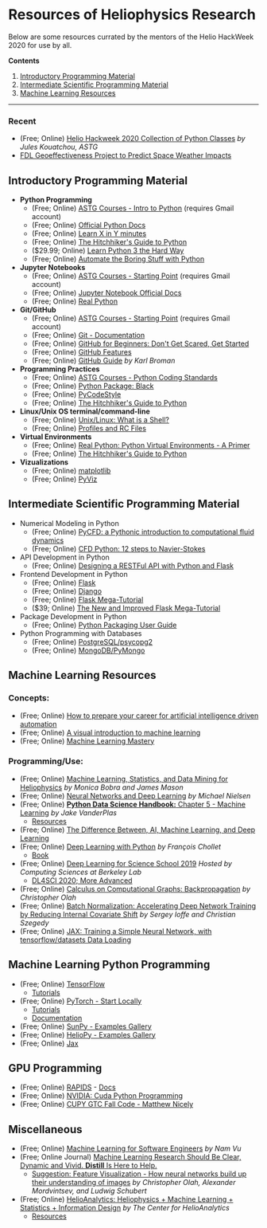 # Resources of Heliophysics Research

Below are some resources currated by the mentors of the Helio HackWeek 2020 for use by all.

__Contents__

1. [Introductory Programming Material](#introductory-programming-material)
2. [Intermediate Scientific Programming Material](intermediate-scientific-programming-material)
3. [Machine Learning Resources](#machine-learning-resources)

---

### Recent

- (Free; Online) [Helio Hackweek 2020 Collection of Python Classes](https://astg606.github.io/py_courses/helio_hw2020/) _by Jules Kouatchou, ASTG_
- [FDL Geoeffectiveness Project to Predict Space Weather Impacts](https://blogs.nvidia.com/blog/2020/08/04/nasa-geoeffectiveness/)

## Introductory Programming Material

- __Python Programming__
  - (Free; Online) [ASTG Courses - Intro to Python](https://github.com/astg606/py_courses/tree/master/helio_hw2020#introduction-to-python) (requires Gmail account)
  - (Free; Online) [Official Python Docs](https://docs.python.org/)
  - (Free; Online) [Learn X in Y minutes](https://learnxinyminutes.com/docs/python/)
  - (Free; Online) [The Hitchhiker's Guide to Python](https://docs.python-guide.org/)
  - ($29.99; Online) [Learn Python 3 the Hard Way](https://learncodethehardway.org/python/)
  - (Free; Online) [Automate the Boring Stuff with Python](https://automatetheboringstuff.com/)
- __Jupyter Notebooks__
  - (Free; Online) [ASTG Courses - Starting Point](https://github.com/astg606/py_courses/tree/master/helio_hw2020#starting-point) (requires Gmail account)
  - (Free; Online) [Jupyter Notebook Official Docs](https://jupyter-notebook.readthedocs.io/en/stable/notebook.html)
  - (Free; Online) [Real Python](https://realpython.com/jupyter-notebook-introduction/)
- __Git/GitHub__
  - (Free; Online) [ASTG Courses - Starting Point](https://github.com/astg606/py_courses/tree/master/helio_hw2020#starting-point) (requires Gmail account)
  - (Free; Online) [Git - Documentation](https://git-scm.com/doc)
  - (Free; Online) [GitHub for Beginners: Don't Get Scared, Get Started](https://readwrite.com/2013/09/30/understanding-github-a-journey-for-beginners-part-1/)
  - (Free; Online) [GitHub Features](https://github.com/features)
  - (Free; Online) [GitHub Guide](https://kbroman.org/github_tutorial/) _by Karl Broman_
- __Programming Practices__
  - (Free; Online) [ASTG Courses - Python Coding Standards](https://colab.research.google.com/github/astg606/py_materials/blob/master/coding_standards/introduction_coding_standards.ipynb)
  - (Free; Online) [Python Package: Black](https://black.readthedocs.io/en/stable/)
  - (Free; Online) [PyCodeStyle](https://pycodestyle.pycqa.org/en/latest/intro.html)
  - (Free; Online) [The Hitchhiker's Guide to Python](https://docs.python-guide.org/writing/style/)
- __Linux/Unix OS terminal/command-line__
  - (Free; Online) [Unix/Linux: What is a Shell?](https://www.thegeekdiary.com/unix-linux-what-is-a-shell-what-are-different-shells/)
  - (Free; Online) [Profiles and RC Files](https://www.linuxjournal.com/content/profiles-and-rc-files)
- __Virtual Environments__
  - (Free; Online) [Real Python: Python Virtual Environments - A Primer](https://realpython.com/python-virtual-environments-a-primer/)
  - (Free; Online) [The Hitchhiker's Guide to Python](https://docs.python-guide.org/dev/virtualenvs/)
- __Vizualizations__
  - (Free; Online) [matplotlib](https://matplotlib.org/)
  - (Free; Online) [PyViz](https://pyviz.org/)

## Intermediate Scientific Programming Material

- Numerical Modeling in Python
  - (Free; Online) [PyCFD: a Pythonic introduction to computational fluid dynamics](http://ohllab.org/CFD_course/index.html)
  - (Free; Online) [CFD Python: 12 steps to Navier-Stokes](https://lorenabarba.com/blog/cfd-python-12-steps-to-navier-stokes/)
- API Development in Python
  - (Free; Online) [Designing a RESTFul API with Python and Flask](https://blog.miguelgrinberg.com/post/designing-a-restful-api-with-python-and-flask)
- Frontend Development in Python
  - (Free; Online) [Flask](https://palletsprojects.com/p/flask/)
  - (Free; Online) [Django](https://www.djangoproject.com/start/)
  - (Free; Online) [Flask Mega-Tutorial](https://blog.miguelgrinberg.com/post/the-flask-mega-tutorial-part-i-hello-world)
  - ($39; Online) [The New and Improved Flask Mega-Tutorial](https://courses.miguelgrinberg.com/p/flask-mega-tutorial)
- Package Development in Python
  - (Free; Online) [Python Packaging User Guide](https://packaging.python.org/)
- Python Programming with Databases
  - (Free; Online) [PostgreSQL/psycopg2](https://www.psycopg.org/docs/usage.html)
  - (Free; Online) [MongoDB/PyMongo](https://pymongo.readthedocs.io/en/stable/tutorial.html)

## Machine Learning Resources

### Concepts:
- (Free; Online) [How to prepare your career for artificial intelligence driven automation](https://machinelearnings.co/how-to-prepare-your-career-for-artificial-intelligence-driven-automation-1bb153759b3b)
- (Free; Online) [A visual introduction to machine learning](http://www.r2d3.us/visual-intro-to-machine-learning-part-1/)
- (Free; Online) [Machine Learning Mastery](https://machinelearningmastery.com/start-here/)

### Programming/Use:
- (Free; Online) [Machine Learning, Statistics, and Data Mining for Heliophysics](https://helioml.org/title) _by Monica Bobra and James Mason_
- (Free; Online) [Neural Networks and Deep Learning](http://neuralnetworksanddeeplearning.com) _by Michael Nielsen_
- (Free; Online) [__Python Data Science Handbook:__ Chapter 5 - Machine Learning](https://jakevdp.github.io/PythonDataScienceHandbook/05.00-machine-learning.html) _by Jake VanderPlas_
  - [Resources](https://jakevdp.github.io/PythonDataScienceHandbook/05.15-learning-more.html)
- (Free; Online) [The Difference Between, AI, Machine Learning, and Deep Learning](https://blogs.nvidia.com/blog/2016/07/29/whats-difference-artificial-intelligence-machine-learning-deep-learning-ai/)
- (Free; Online) [Deep Learning with Python](https://livebook.manning.com/book/deep-learning-with-python/chapter-1/) _by François Chollet_
  - [Book](https://www.manning.com/books/deep-learning-with-python)
- (Free; Online) [Deep Learning for Science School 2019](https://www.youtube.com/playlist?list=PL20S5EeApOSvfvEyhCPOUzU7zkBcR5-eL) _Hosted by Computing Sciences at Berkeley Lab_
  - [DL4SCI 2020; More Advanced](https://www.youtube.com/playlist?list=PL20S5EeApOSuFC7PhHtCWtCsqpNKXM64Q)
- (Free; Online) [Calculus on Computational Graphs: Backpropagation](http://colah.github.io/posts/2015-08-Backprop/) _by Christopher Olah_
- (Free; Online) [Batch Normalization: Accelerating Deep Network Training by Reducing Internal Covariate Shift](https://arxiv.org/pdf/1502.03167.pdf) _by Sergey Ioffe and Christian Szegedy_
- (Free; Online) [JAX: Training a Simple Neural Network, with tensorflow/datasets Data Loading](https://colab.research.google.com/github/google/jax/blob/master/docs/notebooks/neural_network_with_tfds_data.ipynb)

## Machine Learning Python Programming

- (Free; Online) [TensorFlow](https://www.tensorflow.org/)
  - [Tutorials](https://www.tensorflow.org/tutorials)
- (Free; Online) [PyTorch - Start Locally](https://pytorch.org/get-started/locally/)
  - [Tutorials](https://pytorch.org/tutorials/)
  - [Documentation](https://pytorch.org/docs/stable/index.html)
- (Free; Online) [SunPy - Examples Gallery](https://docs.sunpy.org/en/stable/generated/gallery/index.html)
- (Free; Online) [HelioPy - Examples Gallery](https://docs.heliopy.org/en/latest/auto_examples/index.html)
- (Free; Online) [Jax](https://github.com/jakevdp/jax)

## GPU Programming

- (Free; Online) [RAPIDS](https://rapids.ai/start.html) - [Docs](https://docs.rapids.ai/)
- (Free; Online) [NVIDIA: Cuda Python Programming](https://developer.nvidia.com/how-to-cuda-python)
- (Free; Online) [CUPY GTC Fall Code - Matthew Nicely](https://github.com/mnicely/gtc_fall)

## Miscellaneous

- (Free; Online) [Machine Learning for Software Engineers](https://github.com/ZuzooVn/machine-learning-for-software-engineers) _by Nam Vu_
- (Free; Online Journal) [Machine Learning Research Should Be Clear, Dynamic and Vivid. __Distill__ Is Here to Help.](https://distill.pub/)
  - [Suggestion: Feature Visualization - How neural networks build up their understanding of images](https://distill.pub/2017/feature-visualization/) _by Christopher Olah, Alexander Mordvintsev, and Ludwig Schubert_
- (Free; Online) [HelioAnalytics: Heliophysics + Machine Learning + Statistics + Information Design](https://sites.google.com/view/helioanalytics/home) _by The Center for HelioAnalytics_
  - [Resources](https://sites.google.com/view/helioanalytics/resources)
